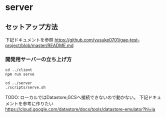 # server

## セットアップ方法
下記ドキュメントを参照
https://github.com/yusuke0701/gae-test-project/blob/master/README.md

### 開発用サーバーの立ち上げ方
```
cd ../client
npm run serve

cd ../server
./scripts/serve.sh
```
TODO: ローカルではDatastore,GCSへ接続できないので動かない。
下記ドキュメントを参考に作りたい
https://cloud.google.com/datastore/docs/tools/datastore-emulator?hl=ja